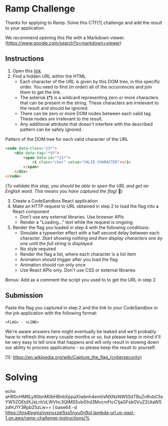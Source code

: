 # Ramp Challenge

Thanks for applying to Ramp. Solve this CTF[1] challenge and add the result to your application.

We recommend opening this file with a Markdown viewer. (https://www.google.com/search?q=markdown+viewer)

## Instructions

1. Open this [link](https://tns4lpgmziiypnxxzel5ss5nyu0nftol.lambda-url.us-east-1.on.aws/challenge)
2. Find a hidden URL within the HTML
    - Each character of the URL is given by this DOM tree, in this specific order. You need to find (in order) all of the occurrences and join them to get the link.
    - The asterisk **(\*)** is a wildcard representing zero or more characters that can be present in the string. These characters are irrelevant to the result and should be ignored.
    - There can be zero or more DOM nodes between each valid tag. These nodes are irrelevant to the result.
    - Any additional attribute that doesn't interfere with the described pattern can be safely ignored.

Pattern of the DOM tree for each valid character of the URL

```html
<code data-class="23*">
    <div data-tag="*93">
        <span data-id="*21*">
            <i class="char" value="VALID_CHARACTER"></i>
        </span>
    </div>
</code>
```

(_To validate this step, you should be able to open the URL and get an English word. This means you have captured the flag!_ 🥳)

3. Create a CodeSandbox React application
4. Make an HTTP request to URL obtained in step 2 to load the flag into a React component
    - Don't use any external libraries. Use browser APIs
    - Render a "Loading..." text while the request is ongoing
5. Render the flag you loaded in step 4 with the following conditions:
    - Simulate a typewriter effect with a half second delay between each character. _Start showing nothing and then display characters one by one until the full string is displayed._
    - No style required
    - Render the flag a list, where each character is a list item
    - Animation should trigger after you load the flag
    - Animation should run only once
    - Use React APIs only. Don't use CSS or external libraries

Bonus: Add as a comment the script you used to to get the URL in step 2

## Submission

Paste the flag you captured in step 2 and the link to your CodeSandbox in the job application with the following format:

`<FLAG> - <LINK>`

We're aware answers here might eventually be leaked and we'll probably have to refresh this every couple months or so, but please keep in mind it'll be very easy to tell once that happens and will only result in slowing down our ability to process applications - so please keep the result to yourself.

\[1\]: https://en.wikipedia.org/wiki/Capture_the_flag_(cybersecurity)

# Solving

echo aHR0cHM6Ly90bnM0bHBnbXppaXlwbnh4emVsNXNzNW55dTBuZnRvbC5sYW1iZGEtdXJsLnVzLWVhc3QtMS5vbi5hd3MvcmFtcC1jaGFsbGVuZ2UtaW5zdHJ1Y3Rpb25zLw== | base64 -d
https://tns4lpgmziiypnxxzel5ss5nyu0nftol.lambda-url.us-east-1.on.aws/ramp-challenge-instructions/%
